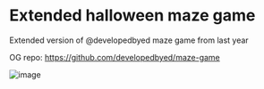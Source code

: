 # Extended halloween maze game
Extended version of @developedbyed maze game from last year

OG repo: https://github.com/developedbyed/maze-game

![image](https://user-images.githubusercontent.com/62758448/196108699-4a86a882-f015-457f-a52a-2876fd646ea6.png)
